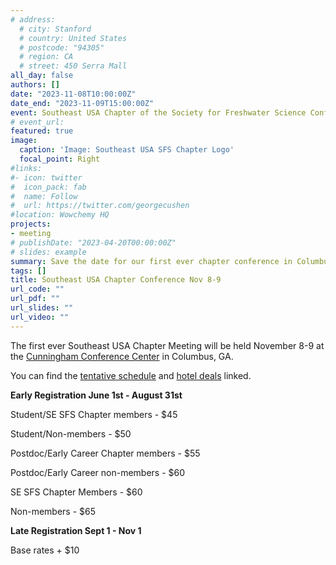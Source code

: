 ```yaml
---
# address:
  # city: Stanford
  # country: United States
  # postcode: "94305"
  # region: CA
  # street: 450 Serra Mall
all_day: false
authors: []
date: "2023-11-08T10:00:00Z"
date_end: "2023-11-09T15:00:00Z"
event: Southeast USA Chapter of the Society for Freshwater Science Conference
# event_url:
featured: true
image:
  caption: 'Image: Southeast USA SFS Chapter Logo'
  focal_point: Right
#links:
#- icon: twitter
#  icon_pack: fab
#  name: Follow
#  url: https://twitter.com/georgecushen
#location: Wowchemy HQ
projects:
- meeting
# publishDate: "2023-04-20T00:00:00Z"
# slides: example
summary: Save the date for our first ever chapter conference in Columbus, GA on November 8-9th.
tags: []
title: Southeast USA Chapter Conference Nov 8-9
url_code: ""
url_pdf: ""
url_slides: ""
url_video: ""
---
```


The first ever Southeast USA Chapter Meeting will be held November 8-9 at the [Cunningham Conference Center](https://conference.columbusstate.edu/) in Columbus, GA.


You can find the [tentative schedule](https://docs.google.com/spreadsheets/d/1d3knqp_XqqUT__1PK0CNounmzNDwkgGG/edit?usp=sharing&ouid=104074957416161539639&rtpof=true&sd=true) and [hotel deals](https://events.columbusstate.edu/hotels/) linked.



**Early Registration June 1st - August 31st**

Student/SE SFS Chapter members - $45

Student/Non-members - $50

Postdoc/Early Career Chapter members - $55

Postdoc/Early Career non-members - $60

SE SFS Chapter Members - $60

Non-members - $65


**Late Registration Sept 1 - Nov 1**

Base rates + $10
